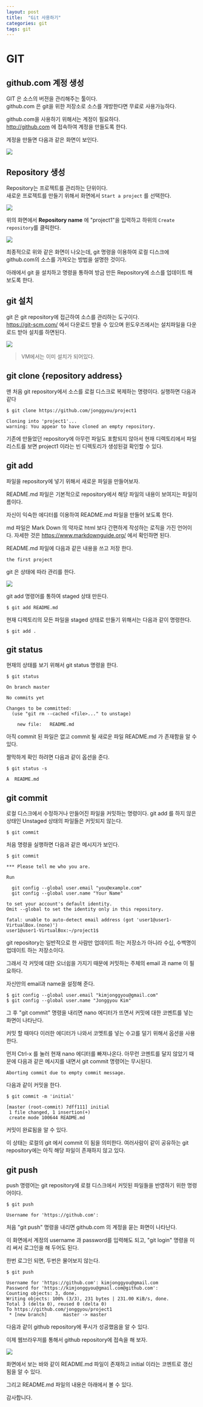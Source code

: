 ```yaml
---
layout: post
title:  "Git 사용하기"
categories: git
tags: git
---
```

# GIT

## github.com 계정 생성

GIT 은 소스의 버젼을 관리해주는 툴이다.  
github.com 은 git을 위한 저장소로 소스를 개방한다면 무료로 사용가능하다. 

github.com을 사용하기 위해서는 계정이 필요하다.  
http://github.com 에 접속하여 계정을 만들도록 한다.

계정을 만들면 다음과 같은 화면이 보인다.

![](images/git1.png)


## Repository 생성

Repository는 프로젝트를 관리하는 단위이다.  
새로운 프로젝트를 만들기 위해서 화면에서 `Start a project` 를 선택한다.

![](images/git2.png)

위의 화면에서 **Repository name** 에 "project1"을 입력하고 하위의 `Create repository`를 클릭한다.

![](images/git3.png)

최종적으로 위와 같은 화면이 나오는데, git 명령을 이용하여 로컬 디스크에 github.com의 소스를 가져오는 방법을 설명한 것이다.

아래에서 git 을 설치하고 명령을 통하여 방금 만든 Repository에 소스를 업데이트 해 보도록 한다.

## git 설치

git 은 git repository에 접근하여 소스를 관리하는 도구이다.   
https://git-scm.com/ 에서 다운로드 받을 수 있으며 윈도우즈에서는 설치파일을 다운로드 받아 설치를 하면된다.

![](images/git4.png)

>VM에서는 이미 설치가 되어있다.

## git clone {repository address}

맨 처음 git repository에서 소스를 로컬 디스크로 복제하는 명령이다. 실행하면 다음과 같다

~~~
$ git clone https://github.com/jonggyou/project1

Cloning into 'project1'...
warning: You appear to have cloned an empty repository.
~~~

기존에 만들었던 repository에 아무런 파일도 포함되지 않아서 현재 디렉토리에서 파일 리스트를 보면 project1 이라는 빈 디렉토리가 생성된걸 확인할 수 있다.

## git add

파일을 repository에 넣기 위해서 새로운 파일을 만들어보자.

README.md 파일은 기본적으로 repository에서 해당 파일의 내용이 보여지는 파일이름이다.

자신이 익숙한 에디터를 이용하여 README.md 파일을 만들어 보도록 한다.

md 파일은 Mark Down 의 약자로 html 보다 간편하게 작성하는 로직을 가진 언어이다. 자세한 것은 https://www.markdownguide.org/ 에서 확인하면 된다.

README.md 파일에 다음과 같은 내용을 쓰고 저장 한다.

~~~
the first project
~~~

git 은 상태에 따라 관리를 한다.

![](images/git5.png)

git add 명령어를 통하여 staged 상태 만든다.

~~~
$ git add README.md
~~~

현재 디렉토리의 모든 파일을 staged 상태로 만들기 위해서는 다음과 같이 명령한다.

~~~
$ git add .
~~~

## git status

현재의 상태를 보기 위해서 git status 명령을 한다.

~~~
$ git status

On branch master

No commits yet

Changes to be committed:
  (use "git rm --cached <file>..." to unstage)

	new file:   README.md

~~~

아직 commit 된 파일은 없고 commit 될 새로운 파일 README.md 가 존재함을 알 수 있다.

짤막하게 확인 하려면 다음과 같이 옵션을 준다.

~~~
$ git status -s

A  README.md
~~~

## git commit

로컬 디스크에서 수정하거나 만들어진 파일을 커밋하는 명령이다. git add 를 하지 않은 상태인 Unstaged 상태의 파일들은 커밋되지 않는다.

~~~
$ git commit
~~~

처음 명령을 실행하면 다음과 같은 메시지가 보인다.

~~~
$ git commit

*** Please tell me who you are.

Run

  git config --global user.email "you@example.com"
  git config --global user.name "Your Name"

to set your account's default identity.
Omit --global to set the identity only in this repository.

fatal: unable to auto-detect email address (got 'user1@user1-VirtualBox.(none)')
user1@user1-VirtualBox:~/project1$ 
~~~

git repository는 일반적으로 한 사람만 업데이트 하는 저장소가 아니라 수십, 수백명이 업데이트 하는 저장소이다.  

그래서 각 커밋에 대한 오너쉽을 가지기 때문에 커밋하는 주체의 email 과 name 이 필요하다.

자신만의 email과 name을 설정해 준다.

~~~
$ git config --global user.email "kimjonggyou@gmail.com"
$ git config --global user.name "Jonggyou Kim"
~~~

그 후 "git commit" 명령을 내리면 nano 에디터가 뜨면서 커밋에 대한 코멘트를 넣는 화면이 나타난다.

커밋 할 때마다 이러한 에디터가 나와서 코멧트를 넣는 수고를 덜기 위해서 옵션을 사용한다.

먼저 Ctrl-x 를 눌러 현재 nano 에디터를 빠져나온다. 아무런 코멘트를 달지 않았기 때문에 다음과 같은 메시지를 내면서 git commit 명령어는 무시된다.

~~~
Aborting commit due to empty commit message.
~~~

다음과 같이 커밋을 한다.

~~~
$ git commit -m 'initial'

[master (root-commit) 7dff111] initial
 1 file changed, 1 insertion(+)
 create mode 100644 README.md
~~~

커밋이 완료됨을 알 수 있다.

이 상태는 로컬의 git 에서 commit 이 됨을 의미한다. 여러사람이 같이 공유하는 git repository에는 아직 해당 파일이 존재하지 않고 있다.


## git push

push 명령어는 git repository에 로컬 디스크에서 커밋된 파일들을 반영하기 위한 명령어이다.

~~~
$ git push

Username for 'https://github.com': 
~~~

처음 "git push" 명령을 내리면 github.com 의 계정을 묻는 화면이 나타난다.

이 화면에서 계정의 username 과 password를 입력해도 되고, "git login" 명령을 미리 써서 로그인을 해 두어도 된다.

한번 로그인 되면, 두번은 물어보지 않는다.

~~~
$ git push

Username for 'https://github.com': kimjonggyou@gmail.com
Password for 'https://kimjonggyou@gmail.com@github.com': 
Counting objects: 3, done.
Writing objects: 100% (3/3), 231 bytes | 231.00 KiB/s, done.
Total 3 (delta 0), reused 0 (delta 0)
To https://github.com/jonggyou/project1
 * [new branch]      master -> master
~~~

다음과 같이 github repository에 푸시가 성공했음을 알 수 있다.

이제 웹브라우저를 통해서 github repository에 접속을 해 보자.

![](images/git6.png)

화면에서 보는 바와 같이 README.md 파일이 존재하고 initial 이라는 코멘트로 갱신됨을 알 수 있다.

그리고 README.md 파일의 내용은 아래에서 볼 수 있다.


감사합니다.
